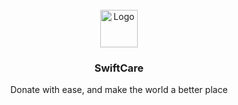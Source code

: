 <!-- PROJECT LOGO -->
<br />
<div align="center">
  <a href="https://github.com/othneildrew/Best-README-Template">
    <img src="[images/logo.png](https://firebasestorage.googleapis.com/v0/b/swiftcare-86318.appspot.com/o/assets%2FSwiftCare.jpg?alt=media&token=949a822c-e1b3-4dd0-bd30-5178c92c48f3)" alt="Logo" width="60" height="60">
  </a>

  <h3 align="center">SwiftCare</h3>

  <p align="center">
    Donate with ease, and make the world a better place
    <br />
  </p>
</div>
